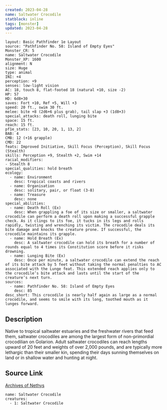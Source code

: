 ```yaml
---
created: 2023-04-28
name: Saltwater Crocodile
statblock: inline
tags: [monster]
updated: 2023-04-28
---
```

```statblock
layout: Basic Pathfinder 1e Layout
source: "Pathfinder No. 58: Island of Empty Eyes"
Monster_CR: 5
name: Saltwater Crocodile
Monster_XP: 1600
alignment: N
size: Huge
type: animal
INI: +4
perception: +9
senses: low-light vision
AC: 18, touch 8, flat-footed 18 (natural +10, size -2)
HP: 57
HD: 6d8+30
saves: Fort +10, Ref +5, Will +3
speed: 20 ft., swim 30 ft.
melee: bite +8 (2d6+6 plus grab), tail slap +3 (1d8+3)
special_attacks: death roll, lunging bite
space: 15 ft.
reach: 15 ft.
pf1e_stats: [23, 10, 20, 1, 13, 2]
BAB: 4
CMB: 12 (+16 grapple)
CMD: 22
feats: Improved Initiative, Skill Focus (Perception), Skill Focus (Stealth)
skills: Perception +9, Stealth +2, Swim +14
racial_modifiers:
- Stealth 8
special_qualities: hold breath
ecology:
  - name: Environment
    desc: tropical coasts and rivers
  - name: Organisation
    desc: solitary, pair, or float (3-8)
  - name: Treasure
    desc: none
special_abilities:
  - name: Death Roll (Ex)
    desc: When grappling a foe of its size or smaller, a saltwater crocodile can perform a death roll upon making a successful grapple check. As it clings to its foe, it tucks in its legs and rolls rapidly, twisting and wrenching its victim. The crocodile deals its bite damage and knocks the creature prone. If successful, the crocodile maintains its grapple.
  - name: Hold Breath (Ex)
    desc: A saltwater crocodile can hold its breath for a number of rounds equal to 4 times its Constitution score before it risks drowning.
  - name: Lunging Bite (Ex)
    desc: Once per minute, a saltwater crocodile can extend the reach of its bite attack by 5 feet without taking the normal penalties to AC associated with the Lunge feat. This extended reach applies only to the crocodile’s bite attack and lasts until the start of the creature’s next turn.
sources:
  - name: Pathfinder No. 58: Island of Empty Eyes
    desc: 85
desc_short: This crocodile is nearly half again as large as a normal crocodile, and seems to smile with its long, toothed mouth as it lunges forward.
```
## Description
Native to tropical saltwater estuaries and the freshwater rivers that feed them, saltwater crocodiles are among the largest form of non-primordial crocodilian on Golarion. Adult saltwater crocodiles can reach lengths upward of 20 feet and weights of over 2,000 pounds, and are typically more lethargic than their smaller kin, spending their days sunning themselves on land or in shallow water and hunting at night.
## Source Link
[Archives of Nethys](https://aonprd.com/MonsterDisplay.aspx?ItemName=Saltwater%20Crocodile)
```encounter-table
name: Saltwater Crocodile
creatures:
  - 1: Saltwater Crocodile
```
